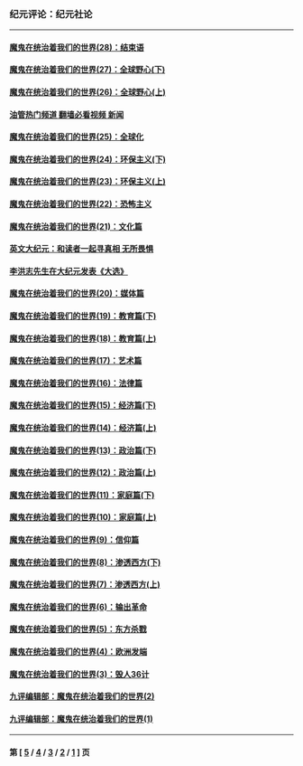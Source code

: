 ### 纪元评论：纪元社论
---
#### [魔鬼在统治着我们的世界(28)：结束语](../../pages/nsc422/n10936246.md?08160330) 
#### [魔鬼在统治着我们的世界(27)：全球野心(下)](../../pages/nsc422/n10928319.md?08160330) 
#### [魔鬼在统治着我们的世界(26)：全球野心(上)](../../pages/nsc422/n10900318.md?08160330) 
#### [油管热门频道 翻墙必看视频 新闻](ok?08160330)
#### [魔鬼在统治着我们的世界(25)：全球化](../../pages/nsc422/n10788205.md?08160330) 
#### [魔鬼在统治着我们的世界(24)：环保主义(下)](../../pages/nsc422/n10695307.md?08160330) 
#### [魔鬼在统治着我们的世界(23)：环保主义(上)](../../pages/nsc422/n10688613.md?08160330) 
#### [魔鬼在统治着我们的世界(22)：恐怖主义](../../pages/nsc422/n10614727.md?08160330) 
#### [魔鬼在统治着我们的世界(21)：文化篇](../../pages/nsc422/n10597706.md?08160330) 
#### [英文大纪元：和读者一起寻真相 无所畏惧](../../pages/nsc422/n12542027.md?08160330) 
#### [李洪志先生在大纪元发表《大选》](../../pages/nsc422/n12534746.md?08160330) 
#### [魔鬼在统治着我们的世界(20)：媒体篇](../../pages/nsc422/n10586579.md?08160330) 
#### [魔鬼在统治着我们的世界(19)：教育篇(下)](../../pages/nsc422/n10564808.md?08160330) 
#### [魔鬼在统治着我们的世界(18)：教育篇(上)](../../pages/nsc422/n10526970.md?08160330) 
#### [魔鬼在统治着我们的世界(17)：艺术篇](../../pages/nsc422/n10499093.md?08160330) 
#### [魔鬼在统治着我们的世界(16)：法律篇](../../pages/nsc422/n10485969.md?08160330) 
#### [魔鬼在统治着我们的世界(15)：经济篇(下)](../../pages/nsc422/n10469975.md?08160330) 
#### [魔鬼在统治着我们的世界(14)：经济篇(上)](../../pages/nsc422/n10457370.md?08160330) 
#### [魔鬼在统治着我们的世界(13)：政治篇(下)](../../pages/nsc422/n10448270.md?08160330) 
#### [魔鬼在统治着我们的世界(12)：政治篇(上)](../../pages/nsc422/n10444576.md?08160330) 
#### [魔鬼在统治着我们的世界(11)：家庭篇(下)](../../pages/nsc422/n10440961.md?08160330) 
#### [魔鬼在统治着我们的世界(10)：家庭篇(上)](../../pages/nsc422/n10435448.md?08160330) 
#### [魔鬼在统治着我们的世界(9)：信仰篇](../../pages/nsc422/n10432159.md?08160330) 
#### [魔鬼在统治着我们的世界(8)：渗透西方(下)](../../pages/nsc422/n10429603.md?08160330) 
#### [魔鬼在统治着我们的世界(7)：渗透西方(上)](../../pages/nsc422/n10426013.md?08160330) 
#### [魔鬼在统治着我们的世界(6)：输出革命](../../pages/nsc422/n10421536.md?08160330) 
#### [魔鬼在统治着我们的世界(5)：东方杀戮](../../pages/nsc422/n10417707.md?08160330) 
#### [魔鬼在统治着我们的世界(4)：欧洲发端](../../pages/nsc422/n10414890.md?08160330) 
#### [魔鬼在统治着我们的世界(3)：毁人36计](../../pages/nsc422/n10411583.md?08160330) 
#### [九评编辑部：魔鬼在统治着我们的世界(2)](../../pages/nsc422/n10410036.md?08160330) 
#### [九评编辑部：魔鬼在统治着我们的世界(1)](../../pages/nsc422/n10406825.md?08160330) 

---
#### 第 [ [5](./5.md?08160330) / [4](./4.md?08160330) / [3](./3.md?08160330) / [2](./2.md?08160330) / [1](./1.md?08160330) ] 页
